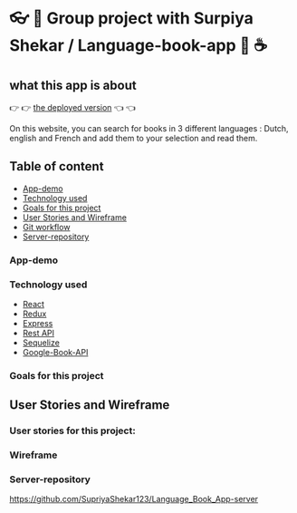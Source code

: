 

# :eyeglasses: :book: Group project with Surpiya Shekar / Language-book-app :book: :coffee:

## what this app is about

:point_right: :point_right:  [the deployed version](https://language-book-app.netlify.app/) :point_left: :point_left:

On this website, you can search for books in 3 different languages : Dutch, english and French and add them to your selection and read them. 

## Table of content

- [App-demo](#App-demo)
- [Technology used](#technology-used)
- [Goals for this project](#goals-for-this-project)
- [User Stories and Wireframe](#user-stories-and-wireframe)
- [Git workflow](#git-workflow)
- [Server-repository](#server-repo)

### App-demo

### Technology used

- [React](https://github.com/Tomtom-dev/Language-book-app-client/blob/development/src/index.js)
- [Redux](https://github.com/Tomtom-dev/Language-book-app-client/tree/development/src/store)
- [Express](https://github.com/SupriyaShekar123/Language_Book_App-server/blob/development/index.js)
- [Rest API](https://github.com/SupriyaShekar123/Language_Book_App-server/tree/development/routers)
- [Sequelize](https://github.com/SupriyaShekar123/Language_Book_App-server/blob/development/models/books.js)
- [Google-Book-API](https://github.com/Tomtom-dev/Language-book-app-client/blob/development/src/store/books/action.js)

### Goals for this project

## User Stories and Wireframe

### User stories for this project:

### Wireframe


### Server-repository

https://github.com/SupriyaShekar123/Language_Book_App-server